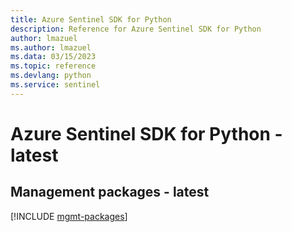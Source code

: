```yaml
---
title: Azure Sentinel SDK for Python
description: Reference for Azure Sentinel SDK for Python
author: lmazuel
ms.author: lmazuel
ms.data: 03/15/2023
ms.topic: reference
ms.devlang: python
ms.service: sentinel
---
```

# Azure Sentinel SDK for Python - latest

## Management packages - latest
[!INCLUDE [mgmt-packages](sentinel-mgmt-index.md)]